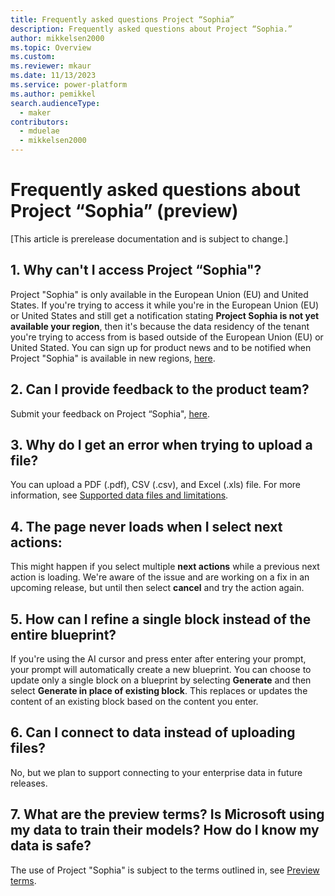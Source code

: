 ```yaml
---
title: Frequently asked questions Project “Sophia” 
description: Frequently asked questions about Project “Sophia.”
author: mikkelsen2000
ms.topic: Overview
ms.custom: 
ms.reviewer: mkaur
ms.date: 11/13/2023
ms.service: power-platform
ms.author: pemikkel
search.audienceType:
  - maker
contributors:
  - mduelae
  - mikkelsen2000
---
```


# Frequently asked questions about Project “Sophia” (preview)

[This article is prerelease documentation and is subject to change.]

## 1. Why can't I access Project  “Sophia"?
Project "Sophia" is only available in the  European Union (EU) and United States. If you're trying to access it while you're in the  European Union (EU) or United States and still get a notification stating **Project Sophia is not yet available your region**, then it's because the data residency of the tenant you're trying to access from is based outside of the European Union (EU) or United Stated. You can sign up for product news and to be notified when Project "Sophia" is available in new regions, [here](https://aka.ms/projectsophianews). 

## 2. Can I provide feedback to the product team?
Submit your feedback on Project “Sophia", [here](https://aka.ms/projectsophiafeedback).

## 3. Why do I get an error when trying to upload a file?
You can upload a PDF (.pdf), CSV (.csv), and Excel (.xls) file. For more information, see [Supported data files and limitations](ask-question.md#supported-data-files).


## 4. The page never loads when I select next actions:
This might happen if you select multiple **next actions** while a previous next action is loading. We're aware of the issue and are working on a fix in an upcoming release, but until then select **cancel** and try the action again.

## 5. How can I refine a single block instead of the entire blueprint?
If you're using the AI cursor and press enter after entering your prompt, your prompt will automatically create a new blueprint. You can choose to update only a single block on a blueprint by selecting **Generate** and then select **Generate in place of existing block**. This replaces or updates the content of an existing block based on the content you enter.

## 6. Can I connect to data instead of uploading files? 
No, but we plan to support connecting to your enterprise data in future releases.

## 7. What are the preview terms? Is Microsoft using my data to train their models? How do I know my data is safe?

The use of Project "Sophia" is subject to the terms outlined in, see [Preview terms](https://aka.ms/projectsophiapreviewterms).

